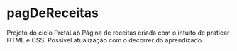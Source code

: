 # pagDeReceitas
Projeto do ciclo PretaLab
Página de receitas criada com o intuito de praticar HTML e CSS. Possível atualização com o decorrer do aprendizado.
